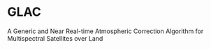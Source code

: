# GLAC
A Generic and Near Real-time Atmospheric Correction Algorithm for Multispectral Satellites over Land
